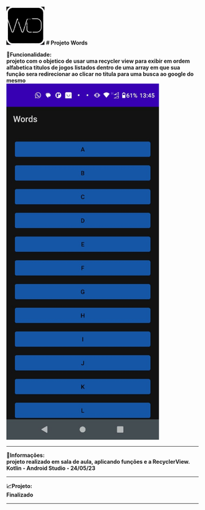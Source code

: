 
<div class="roll">
  <div align="left">
    <p style="font-size = 38px"><img src="asset/1.png" width=" 100px" heigth="100px"> <b># Projeto Words<b>
  </div>
</div>
    
🔧<b>Funcionalidade</b>:<br>projeto com o objetico de usar uma recycler view para exibir em ordem alfabetica titulos de jogos listados dentro de uma array 
em que sua função sera redirecionar ao clicar no titula para uma busca ao google do mesmo 
      <br>
      <img src="asset/2.jpeg" width=" 400px" heigth="800px">
<hr>
📰<b>Informações</b>: <br> projeto realizado em sala de aula, aplicando funções e a RecyclerView. Kotlin - Android Studio - 24/05/23

<hr>
📈<b>Projeto</b>: <br> Finalizado
<hr>
